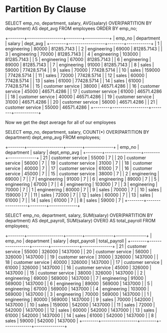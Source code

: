 # Partition By Clause

SELECT 
    emp_no,
    department,
    salary,
    AVG(salary) OVER(PARTITION BY department) AS dept_avg
FROM employees
ORDER BY emp_no;

+--------+------------------+--------+------------+
| emp_no | department       | salary | dept_avg   |
+--------+------------------+--------+------------+
|      1 | engineering      |  80000 | 81285.7143 |
|      2 | engineering      |  69000 | 81285.7143 |
|      3 | engineering      |  70000 | 81285.7143 |
|      4 | engineering      | 103000 | 81285.7143 |
|      5 | engineering      |  67000 | 81285.7143 |
|      6 | engineering      |  89000 | 81285.7143 |
|      7 | engineering      |  91000 | 81285.7143 |
|      8 | sales            |  59000 | 77428.5714 |
|      9 | sales            |  70000 | 77428.5714 |
|     10 | sales            | 159000 | 77428.5714 |
|     11 | sales            |  72000 | 77428.5714 |
|     12 | sales            |  60000 | 77428.5714 |
|     13 | sales            |  61000 | 77428.5714 |
|     14 | sales            |  61000 | 77428.5714 |
|     15 | customer service |  38000 | 46571.4286 |
|     16 | customer service |  45000 | 46571.4286 |
|     17 | customer service |  61000 | 46571.4286 |
|     18 | customer service |  40000 | 46571.4286 |
|     19 | customer service |  31000 | 46571.4286 |
|     20 | customer service |  56000 | 46571.4286 |
|     21 | customer service |  55000 | 46571.4286 |
+--------+------------------+--------+------------+


Now we get the dept average for all of our employees 

SELECT 
    emp_no,
    department,
    salary,
    COUNT(*) OVER(PARTITION BY department) dept_emp_avg
FROM employees;

+--------+------------------+--------+--------------+
| emp_no | department       | salary | dept_emp_avg |
+--------+------------------+--------+--------------+
|     21 | customer service |  55000 |            7 |
|     20 | customer service |  56000 |            7 |
|     19 | customer service |  31000 |            7 |
|     18 | customer service |  40000 |            7 |
|     17 | customer service |  61000 |            7 |
|     16 | customer service |  45000 |            7 |
|     15 | customer service |  38000 |            7 |
|      2 | engineering      |  69000 |            7 |
|      7 | engineering      |  91000 |            7 |
|      6 | engineering      |  89000 |            7 |
|      5 | engineering      |  67000 |            7 |
|      4 | engineering      | 103000 |            7 |
|      3 | engineering      |  70000 |            7 |
|      1 | engineering      |  80000 |            7 |
|      9 | sales            |  70000 |            7 |
|     10 | sales            | 159000 |            7 |
|     11 | sales            |  72000 |            7 |
|     12 | sales            |  60000 |            7 |
|     13 | sales            |  61000 |            7 |
|     14 | sales            |  61000 |            7 |
|      8 | sales            |  59000 |            7 |
+--------+------------------+--------+--------------+

SELECT 
    emp_no,
    department,
    salary,
    SUM(salary) OVER(PARTITION BY department) AS dept_payroll,
    SUM(salary) OVER() AS total_payroll
FROM employees;

+--------+------------------+--------+--------------+---------------+
| emp_no | department       | salary | dept_payroll | total_payroll |
+--------+------------------+--------+--------------+---------------+
|     21 | customer service |  55000 |       326000 |       1437000 |
|     20 | customer service |  56000 |       326000 |       1437000 |
|     19 | customer service |  31000 |       326000 |       1437000 |
|     18 | customer service |  40000 |       326000 |       1437000 |
|     17 | customer service |  61000 |       326000 |       1437000 |
|     16 | customer service |  45000 |       326000 |       1437000 |
|     15 | customer service |  38000 |       326000 |       1437000 |
|      2 | engineering      |  69000 |       569000 |       1437000 |
|      7 | engineering      |  91000 |       569000 |       1437000 |
|      6 | engineering      |  89000 |       569000 |       1437000 |
|      5 | engineering      |  67000 |       569000 |       1437000 |
|      4 | engineering      | 103000 |       569000 |       1437000 |
|      3 | engineering      |  70000 |       569000 |       1437000 |
|      1 | engineering      |  80000 |       569000 |       1437000 |
|      9 | sales            |  70000 |       542000 |       1437000 |
|     10 | sales            | 159000 |       542000 |       1437000 |
|     11 | sales            |  72000 |       542000 |       1437000 |
|     12 | sales            |  60000 |       542000 |       1437000 |
|     13 | sales            |  61000 |       542000 |       1437000 |
|     14 | sales            |  61000 |       542000 |       1437000 |
|      8 | sales            |  59000 |       542000 |       1437000 |
+--------+------------------+--------+--------------+---------------+
